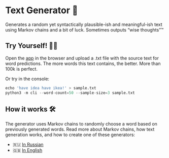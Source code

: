 # Text Generator 🔗

Generates a random yet syntactically plausible-ish and meaningful-ish text using Markov chains and a bit of luck. Sometimes outputs “wise thoughts”™

## Try Yourself! 👨‍💻

Open the [app](https://bespoyasov.ru/showcase/text-generator/browser/) in the browser and upload a .txt file with the source text for word predictions. The more words this text contains, the better. More than 100k is perfect.

Or try in the console:

```py
echo 'have idea have ikea!' > sample.txt
python3 -m cli --word-count=50 --sample-size=3 sample.txt
```

## How it works 🛠

The generator uses Markov chains to randomly choose a word based on previously generated words. Read more about Markov chains, how text generation works, and how to create one of these generators:

- 🇷🇺 [In Russian](https://bespoyasov.ru/blog/text-generation-with-markov-chains/)
- 🇬🇧 [In English](https://dev.to/bespoyasov/text-generation-with-markov-chains-in-javascript-i38)
